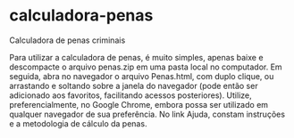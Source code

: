 # calculadora-penas
Calculadora de penas criminais

Para utilizar a calculadora de penas, é muito simples, apenas baixe e descompacte o arquivo penas.zip em uma pasta local no computador. Em seguida, abra no navegador o arquivo Penas.html, com duplo clique, ou arrastando e soltando sobre a janela do navegador (pode então ser adicionado aos favoritos, facilitando acessos posteriores). Utilize, preferencialmente, no Google Chrome, embora possa ser utilizado em qualquer navegador de sua preferência. 
No link Ajuda, constam instruções e a metodologia de cálculo da penas.
